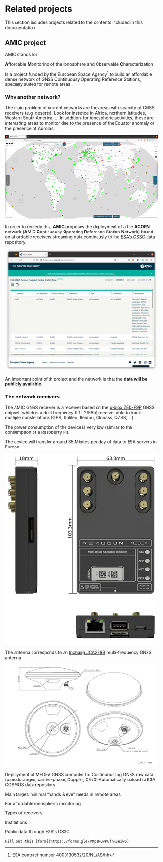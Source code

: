 # Related projects

This section includes projects related to the contents included in this documentation

## AMIC project

AMIC stands for:

**A**ffordable **M**onitoring of the **I**onosphere and Observable **C**haracterization

Is a project funded by the European Space Agency[^contractnum] to build an
affordable dense network of GNSS Continuousy Operating Reference Stations,
specially suited for remote areas.

### Why another network?

The main problem of current networks are the areas with scarcity of GNSS
receivers (e.g. deserts). Look for instance in Africa, northern latitudes, Western South America, ... In addition, for ionospheric activities, these are *interesting* areas to monitor due to the presence of the Equator anomaly or the presence of Auroras.

![IGS network](../assets/igs_network.png)

In order to remedy this, **AMIC** proposes the deployment of a the  **ACORN** network (**A**MIC **C**ontinuousy **O**perating **R**eference Station **N**etwork) based on affordable receivers streaming data continously to the [ESA's GSSC](https://gssc.esa.int/portal/) data repository.

![ESA GSSC Data portal](../assets/esa_gssc_data_portal.png)

An important point of th project and the network is that the
**data will be publicly available**.

### The network receivers

The AMIC GNSS receiver is a receiver based on the [u-blox ZED-F9P](https://www.u-blox.com/en/product/zed-f9p-module) GNSS chipset, which is a dual frequency (L1/L2/E5b) receiver able to track multiple constellations (GPS, Galileo, Beidou, Glonass, QZSS, ...).

The power consumption of the device is very low (similar to the consumption of a Raspberry Pi).

The device will transfer around 35 Mbytes per day of data to ESA servers in Europe.

![AMIC receiver MEDEA](../assets/amic_receiver_medea.jpg)

The antenna corresponds to an [Inchang JCA228B](http://www.jinchanggps.com/JCA228B-pd46958135.html) multi-frequency GNSS antenna

![AMIC antenna Inchang](../assets/amic_antenna_inchang.png)

Deployment of MEDEA GNSS computer to:
Continuous log GNSS raw data (pseudoranges, carrier-phase, Doppler, C/N0)
Automatically upload to ESA COSMOS data repository

Main target: minimal “hands & eye” needs in remote areas


For affordable ionospheric monitoring

Types of receivers

Institutions


Public data through ESA's GSSC

```{admonition} Want to host a receiver?
Fill out this [form](https://forms.gle/VMpzRQvP6fnRSeiw6)
```


[^contractnum]: ESA contract number 4000130532/20/NL/AS/hh